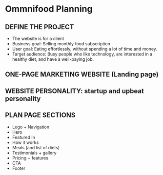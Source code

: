 # Ommnifood Planning

## DEFINE THE PROJECT

- The website is for a client
- Business goal: Selling monthly food subscription
- User goal: Eating effortlessly, without spending a lot of time and money.
- Target audience: Busy people who like technology, are interested in a healthy diet, and have a well-paying job.

## ONE-PAGE MARKETING WEBSITE (Landing page)

## WEBSITE PERSONALITY: startup and upbeat personality

## PLAN PAGE SECTIONS

- Logo + Navigation
- Hero
- Featured in
- How it works
- Meals (and list of diets)
- Testimonials + gallery
- Pricing + features
- CTA
- Footer
